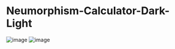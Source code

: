 # Neumorphism-Calculator-Dark-Light

![image](https://github.com/kunal7216/Neumorphism-Calculator-Dark-Light/assets/112888767/7896963c-3d4a-4489-96dc-452db4bb5e76)
![image](https://github.com/kunal7216/Neumorphism-Calculator-Dark-Light/assets/112888767/89129397-fd82-4955-ab9c-4897f1d5ed8e)
